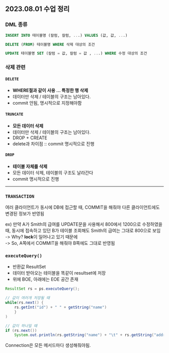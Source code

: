 ## 2023.08.01 수업 정리

### DML 종류

```sql
INSERT INTO 테이블명 (칼럼, 칼럼, ...) VALUES (값, 값, ...)

DELETE (FROM) 테이블명 WHERE 삭제 대상의 조건

UPDATE 테이블명 SET (칼럼 = 값, 칼럼 = 값 , ...) WHERE 수정 대상의 조건
```

### 삭제 관련

#### `DELETE`

- <b>WHERE절과 같이 사용 ... 특정한 행 삭제</b>
- 데이터만 삭제 / 테이블의 구조는 남아있다.
- commit 안됨, 명시적으로 지정해야함

#### `TRUNCATE`

- <b> 모든 데이터 삭제</b>
- 데이터만 삭제 / 테이블의 구조는 남아있다.
- DROP + CREATE
- delete과 차이점 :: commit 명시적으로 진행

#### `DROP`

- <b>테이블 자체를 삭제</b>
- 모든 데이터 삭제, 테이블의 구조도 날라간다
- commit 명시적으로 진행

---

### `TRANSACTION`

여러 클라이언트가 동시에 DB에 접근할 때, COMMIT을 해줘야 다른 클라이언트에도 변경된 정보가 반영됨

ex) 만약 A가 Smith의 급여를 UPDATE문을 사용해서 800에서 1200으로 수정하였을 때,
동시에 접속하고 있던 B가 테이블 조회해도 Smith의 급여는 그대로 800으로 보임<br/>
-> Why? <b>lock</b>이 일어나고 있기 때문에<br/>
-> So, A쪽에서 COMMIT을 해줘야 B쪽에도 그대로 반영됨

### `executeQuery()`

- 반환값 ResultSet
- 데이터 받아오는 테이블을 똑같이 resultset에 저장
- 위에 BOE, 아래에는 EOE 공간 존재

```java
ResultSet rs = ps.executeQuery();

// 값이 여러개 저장될 때
while(rs.next() {
    rs.getInt("id") + " " + getString("name")
    }
)

// 값이 하나일 때
if (rs.next())
    System.out.println(rs.getString("name") + "\t" + rs.getString("address"));
```

Connection은 모든 메서드마다 생성해줘야됨.
